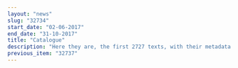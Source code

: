 ```yaml
---
layout: "news"
slug: "32734"
start_date: "02-06-2017"
end_date: "31-10-2017"
title: "Catalogue"
description: "Here they are, the first 2727 texts, with their metadata and almost all fully paraphrased. They originate from several major private archives from the long sixth century (620-480 BCE), including the Egibi archive from Babylon, three Borsippean archives (<a href=\"http://heron-net.be/nabucco/items/show/22945\">Ea-ilūta-bāni, Ilī-bāni, Nanāhu</a>), and one Sipparean (<a href=\"http://heron-net.be/nabucco/items/show/22837\">Ṣahit-ginê</a>), as well as much of the early Neo-Babylonian material (721-626 BCE). You find a more detailed description of the current coverage as well as information on how the website works, under <a href=\"http://nabucco.arts.kuleuven.be/nabucco/about-the-project\">ABOUT</a>."
previous_item: "32737"
---
```

